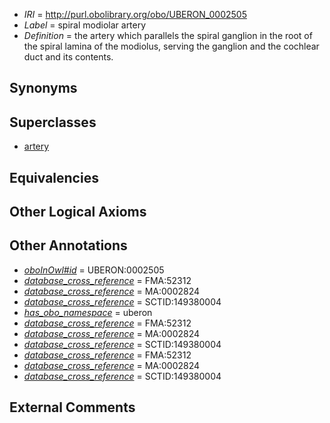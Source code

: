  * *IRI* = http://purl.obolibrary.org/obo/UBERON_0002505
 * *Label* = spiral modiolar artery
 * *Definition* = the artery which parallels the spiral ganglion in the root of the spiral lamina of the modiolus, serving the ganglion and the cochlear duct and its contents.

## Synonyms


## Superclasses

 * [artery](../../UBERON/37/UBERON_0001637.md)

## Equivalencies


## Other Logical Axioms


## Other Annotations

 * *[oboInOwl#id](../../id/oboInOwl#id.md)* = UBERON:0002505
 * *[database_cross_reference](../../ef/oboInOwl#hasDbXref.md)* = FMA:52312
 * *[database_cross_reference](../../ef/oboInOwl#hasDbXref.md)* = MA:0002824
 * *[database_cross_reference](../../ef/oboInOwl#hasDbXref.md)* = SCTID:149380004
 * *[has_obo_namespace](../../ce/oboInOwl#hasOBONamespace.md)* = uberon
 * *[database_cross_reference](../../ef/oboInOwl#hasDbXref.md)* = FMA:52312
 * *[database_cross_reference](../../ef/oboInOwl#hasDbXref.md)* = MA:0002824
 * *[database_cross_reference](../../ef/oboInOwl#hasDbXref.md)* = SCTID:149380004
 * *[database_cross_reference](../../ef/oboInOwl#hasDbXref.md)* = FMA:52312
 * *[database_cross_reference](../../ef/oboInOwl#hasDbXref.md)* = MA:0002824
 * *[database_cross_reference](../../ef/oboInOwl#hasDbXref.md)* = SCTID:149380004

## External Comments

